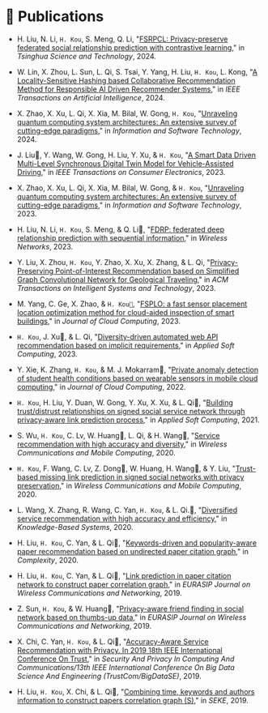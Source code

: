 
# 📝 Publications 

- H. Liu, N. Li, `H. Kou`, S. Meng, Q. Li, "[FSRPCL: Privacy-preserve federated social relationship prediction with contrastive learning](https://doi.org/10.26599/TST.2024.90100XX)," in *Tsinghua Science and Technology*, 2024.

- W. Lin, X. Zhou, L. Sun, L. Qi, S. Tsai, Y. Yang, H. Liu, `H. Kou`, L. Kong, "[A Locality-Sensitive Hashing based Collaborative Recommendation Method for Responsible AI Driven Recommender Systems](https://doi.org/10.1109/TAI.2024.3381571)," in *IEEE Transactions on Artificial Intelligence*, 2024. 

- X. Zhao, X. Xu, L. Qi, X. Xia, M. Bilal, W. Gong, `H. Kou`, "[Unraveling quantum computing system architectures: An extensive survey of cutting-edge paradigms](https://doi.org/10.1016/j.infsof.2023.107380)," in *Information and Software Technology*, 2024.

- J. Liu📧, Y. Wang, W. Gong, H. Liu, Y. Xu, & `H. Kou`, "[A Smart Data Driven Multi-Level Synchronous Digital Twin Model for Vehicle-Assisted Driving](https://doi.org/10.1109/TCE.2023.3341227)," in *IEEE Transactions on Consumer Electronics*, 2023.

- X. Zhao, X. Xu, L. Qi, X. Xia, M. Bilal, W. Gong, & `H. Kou`, "[Unraveling quantum computing system architectures: An extensive survey of cutting-edge paradigms](https://doi.org/10.1016/j.infsof.2023.107380)," in *Information and Software Technology*, 2023.

- H. Liu, N. Li, `H. Kou`, S. Meng, & Q. Li📧, "[FDRP: federated deep relationship prediction with sequential information](https://doi.org/10.1007/s11276-023-03530-2)," in *Wireless Networks*, 2023.

- Y. Liu, X. Zhou, `H. Kou`, Y. Zhao, X. Xu, X. Zhang, & L. Qi, "[Privacy-Preserving Point-of-Interest Recommendation based on Simplified Graph Convolutional Network for Geological Traveling](https://doi.org/10.1145/3620677)," in *ACM Transactions on Intelligent Systems and Technology*, 2023.

- M. Yang, C. Ge, X. Zhao, & `H. Kou📧`, "[FSPLO: a fast sensor placement location optimization method for cloud-aided inspection of smart buildings](https://doi.org/10.1186/s13677-023-00410-0)," in *Journal of Cloud Computing*, 2023.

- `H. Kou`, J. Xu📧, & L. Qi, "[Diversity-driven automated web API recommendation based on implicit requirements](https://doi.org/10.1016/j.asoc.2023.110137)," in *Applied Soft Computing*, 2023.

- Y. Xie, K. Zhang, `H. Kou`, & M. J. Mokarram📧, "[Private anomaly detection of student health conditions based on wearable sensors in mobile cloud computing](https://doi.org/10.1186/s13677-022-00300-x)," in *Journal of Cloud Computing*, 2022.

- `H. Kou`, H. Liu, Y. Duan, W. Gong, Y. Xu, X. Xu, & L. Qi📧, "[Building trust/distrust relationships on signed social service network through privacy-aware link prediction process](https://doi.org/10.1016/j.asoc.2020.106942)," in *Applied Soft Computing*, 2021.

- S. Wu, `H. Kou`, C. Lv, W. Huang📧, L. Qi, & H. Wang📧, "[Service recommendation with high accuracy and diversity](https://doi.org/10.1155/2020/8822992)," in *Wireless Communications and Mobile Computing*, 2020.

- `H. Kou`, F. Wang, C. Lv, Z. Dong📧, W. Huang, H. Wang📧, & Y. Liu, "[Trust-based missing link prediction in signed social networks with privacy preservation](https://doi.org/10.1155/2020/8849536)," in *Wireless Communications and Mobile Computing*, 2020.

- L. Wang, X. Zhang, R. Wang, C. Yan, `H. Kou`, & L. Qi.📧, "[Diversified service recommendation with high accuracy and efficiency](https://doi.org/10.1016/j.knosys.2020.106196)," in *Knowledge-Based Systems*, 2020.

- H. Liu, `H. Kou`, C. Yan, & L. Qi📧, "[Keywords-driven and popularity-aware paper recommendation based on undirected paper citation graph](https://doi.org/10.1155/2020/2085638)," in *Complexity*, 2020.

- H. Liu, `H. Kou`, C. Yan, & L. Qi📧, "[Link prediction in paper citation network to construct paper correlation graph](https://doi.org/10.1186/s13638-019-1561-7)," in *EURASIP Journal on Wireless Communications and Networking*, 2019.

- Z. Sun, `H. Kou`, & W. Huang📧, "[Privacy-aware friend finding in social network based on thumbs-up data](https://doi.org/10.1186/s13638-019-1538-6)," in *EURASIP Journal on Wireless Communications and Networking*, 2019.

- X. Chi, C. Yan, `H. Kou`, & L. Qi📧, "[Accuracy-Aware Service Recommendation with Privacy. In 2019 18th IEEE International Conference On Trust](https://doi.org/10.1109/TrustCom/BigDataSE.2019.00106)," in *Security And Privacy In Computing And Communications/13th IEEE International Conference On Big Data Science And Engineering (TrustCom/BigDataSE)*, 2019.

- H. Liu, `H. Kou`, X. Chi, & L. Qi📧, "[Combining time, keywords and authors information to construct papers correlation graph (S)](https://www.researchgate.net/profile/Hanwen-Liu-7/publication/335155070_Combining_time_keywords_and_authors_information_to_construct_papers_correlation_graph_S/links/60595d39458515e834645299/Combining-time-keywords-and-authors-information-to-construct-papers-correlation-graph-S.pdf)," in *SEKE*, 2019.
